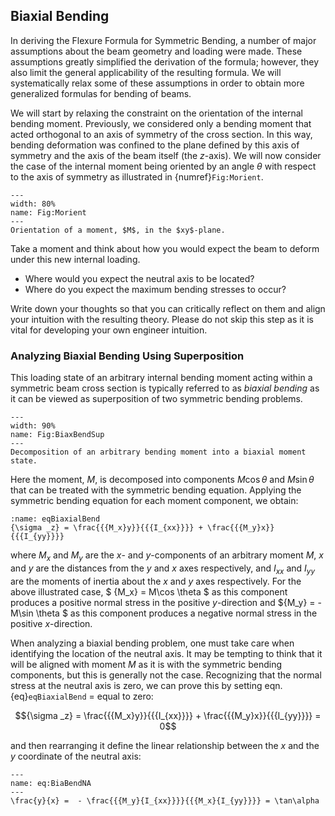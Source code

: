 ## Biaxial Bending 
In deriving the Flexure Formula for Symmetric Bending, a number of major assumptions about the beam geometry and loading were made. These assumptions greatly simplified the derivation of the formula; however, they also limit the general applicability of the resulting formula. We will systematically relax some of these assumptions in order to obtain more generalized formulas for bending of beams.

We will start by relaxing the constraint on the orientation of the internal bending moment. Previously, we considered only a bending moment that acted orthogonal to an axis of symmetry of the cross section. In this way, bending deformation was confined to the plane defined by this axis of symmetry and the axis of the beam itself (the $z$-axis). We will now consider the case of the internal moment being oriented by an angle $\theta$ with respect to the axis of symmetry as illustrated in {numref}`Fig:Morient`.
```{figure} ../figures/Biaxial_Bending.svg
---
width: 80%
name: Fig:Morient
---
Orientation of a moment, $M$, in the $xy$-plane.
```
Take a moment and think about how you would expect the beam to deform under this new internal loading. 
- Where would you expect the neutral axis to be located? 
- Where do you expect the maximum bending stresses to occur? 

Write down your thoughts so that you can critically reflect on them and align your intuition with the resulting theory. Please do not skip this step as it is vital for developing your own engineer intuition.

### Analyzing Biaxial Bending Using Superposition
This loading state of an arbitrary internal bending moment acting within a symmetric beam cross section is typically referred to as *biaxial bending* as it can be viewed as superposition of two symmetric bending problems.  
```{figure} ../figures/Biaxial_Bending_decomp.svg
---
width: 90%
name: Fig:BiaxBendSup
---
Decomposition of an arbitrary bending moment into a biaxial moment state.
```
Here the moment, $M$, is decomposed into components $M\cos\theta$ and $M\sin\theta$ that can be treated with the symmetric bending equation. Applying the symmetric bending equation for each moment component, we obtain:

```{math}
:name: eqBiaxialBend
{\sigma _z} = \frac{{{M_x}y}}{{{I_{xx}}}} + \frac{{{M_y}x}}{{{I_{yy}}}}
```

where $M_x$ and $M_y$ are the $x$- and $y$-components of an arbitrary moment $M$, $x$ and $y$ are the distances from the $y$ and $x$ axes respectively, and $I_{xx}$ and $I_{yy}$ are the moments of inertia about the $x$ and $y$ axes respectively. For the above illustrated case, $ {M_x} = M\cos \theta $ as this component produces a positive normal stress in the positive $y$-direction and ${M_y} =  - M\sin \theta $ as this component produces a negative normal stress in the positive $x$-direction.

When analyzing a biaxial bending problem, one must take care when identifying the location of the neutral axis. It may be tempting to think that it will be aligned with moment $M$ as it is with the symmetric bending components, but this is generally not the case. Recognizing that the normal stress at the neutral axis is zero, we can prove this by setting eqn. {eq}`eqBiaxialBend` = [](eqBiaxialBend) equal to zero:

$${\sigma _z} = \frac{{{M_x}y}}{{{I_{xx}}}} + \frac{{{M_y}x}}{{{I_{yy}}}} = 0$$

and then rearranging it define the linear relationship between the $x$ and the $y$ coordinate of the neutral axis:
```{math}
---
name: eq:BiaBendNA
---
\frac{y}{x} =  - \frac{{{M_y}{I_{xx}}}}{{{M_x}{I_{yy}}}} = \tan\alpha 
```
